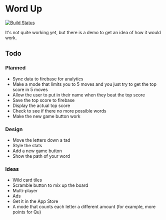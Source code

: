 # Word Up

[![Build Status][travis-badge]][travis-page]

[travis-badge]: https://api.travis-ci.org/aharris88/word-up.svg?branch=master
[travis-page]: https://travis-ci.org/aharris88/word-up

It's not quite working yet, but there is a demo to get an idea of how it would work.

## Todo

### Planned

* Sync data to firebase for analytics
* Make a mode that limits you to 5 moves and you just try to get the top score in 5 moves
* Allow the user to put in their name when they beat the top score
* Save the top score to firebase
* Display the actual top score
* Check to see if there no more possible words
* Make the new game button work

### Design

* Move the letters down a tad
* Style the stats
* Add a new game button
* Show the path of your word

### Ideas

* Wild card tiles
* Scramble button to mix up the board
* Multi-player
* Ads
* Get it in the App Store
* A mode that counts each letter a different amount (for example, more points for Qu)
